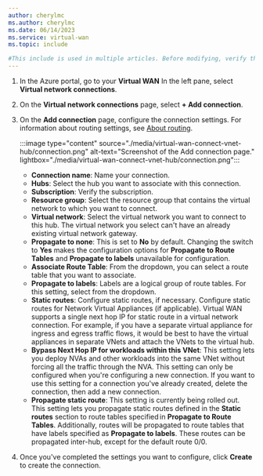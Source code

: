 ```yaml
---
author: cherylmc
ms.author: cherylmc
ms.date: 06/14/2023
ms.service: virtual-wan
ms.topic: include

#This include is used in multiple articles. Before modifying, verify that any changes apply to all articles that use this include.
---
```


1. In the Azure portal, go to your **Virtual WAN** In the left pane, select **Virtual network connections**.
1. On the **Virtual network connections** page, select **+ Add connection**.
1. On the **Add connection** page, configure the connection settings. For information about routing settings, see [About routing](../articles/virtual-wan/about-virtual-hub-routing.md).

   :::image type="content" source="./media/virtual-wan-connect-vnet-hub/connection.png" alt-text="Screenshot of the Add connection page." lightbox="./media/virtual-wan-connect-vnet-hub/connection.png":::

   * **Connection name**: Name your connection.
   * **Hubs**: Select the hub you want to associate with this connection.
   * **Subscription**: Verify the subscription.
   * **Resource group**: Select the resource group that contains the virtual network to which you want to connect.
   * **Virtual network**: Select the virtual network you want to connect to this hub. The virtual network you select can't have an already existing virtual network gateway.
   * **Propagate to none**: This is set to **No** by default. Changing the switch to **Yes** makes the configuration options for **Propagate to Route Tables** and **Propagate to labels** unavailable for configuration.
   * **Associate Route Table**: From the dropdown, you can select a route table that you want to associate.
   * **Propagate to labels**: Labels are a logical group of route tables. For this setting, select from the dropdown.
   * **Static routes**: Configure static routes, if necessary. Configure static routes for Network Virtual Appliances (if applicable). Virtual WAN supports a single next hop IP for static route in a virtual network connection. For example, if you have a separate virtual appliance for ingress and egress traffic flows, it would be best to have the virtual appliances in separate VNets and attach the VNets to the virtual hub.
   * **Bypass Next Hop IP for workloads within this VNet**: This setting lets you deploy NVAs and other workloads into the same VNet without forcing all the traffic through the NVA. This setting can only be configured when you're configuring a new connection. If you want to use this setting for a connection you've already created, delete the connection, then add a new connection.
   * **Propagate static route**: This setting is currently being rolled out. This setting lets you propagate static routes defined in the **Static routes** section to route tables specified in **Propagate to Route Tables**. Additionally, routes will be propagated to route tables that have labels specified as **Propagate to labels**. These routes can be propagated inter-hub, except for the default route 0/0.
1. Once you've completed the settings you want to configure, click **Create** to create the connection.
